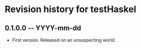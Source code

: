 # Revision history for testHaskel

## 0.1.0.0 -- YYYY-mm-dd

* First version. Released on an unsuspecting world.
